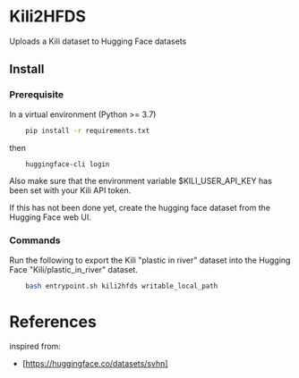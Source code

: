 # Kili2HFDS

Uploads a Kili dataset to Hugging Face datasets

## Install

### Prerequisite
In a virtual environment (Python >= 3.7)
```bash
    pip install -r requirements.txt
```
then 
```bash
    huggingface-cli login
```

Also make sure that the environment variable $KILI_USER_API_KEY has been set with your Kili API token.

If this has not been done yet, create the hugging face dataset from the Hugging Face web UI.


### Commands
Run the following to export the Kili "plastic in river" dataset into the Hugging Face "Kili/plastic_in_river" dataset.
```bash
    bash entrypoint.sh kili2hfds writable_local_path
```

# References
inspired from:
  * [https://huggingface.co/datasets/svhn]
